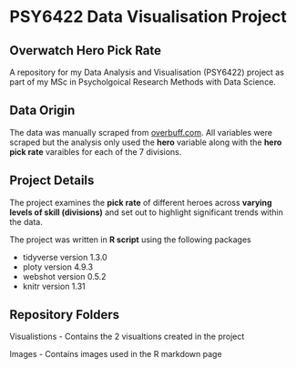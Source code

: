 # PSY6422 Data Visualisation Project

## Overwatch Hero Pick Rate

A repository for my Data Analysis and Visualisation (PSY6422) project as part of my MSc in Psycholgoical Research Methods with Data Science. 

## Data Origin

The data was manually scraped from [overbuff.com](https://www.overbuff.com/heroes). All variables were scraped but the analysis only used the **hero** variable along with the **hero pick rate** varaibles for each of the 7 divisions.

## Project Details

The project examines the **pick rate** of different heroes across **varying levels of skill (divisions)** and set out to highlight significant trends within the data.

The project was written in **R script** using the following packages
- tidyverse version 1.3.0
- ploty version 4.9.3
- webshot version 0.5.2
- knitr version 1.31

## Repository Folders

Visualistions - Contains the 2 visualtions created in the project

Images - Contains images used in the R markdown page

